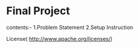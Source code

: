 # Final Project

contents:-
1.Problem Statement
2.Setup Instruction     
                                                            

License( http://www.apache.org/licenses/)
     
   


 
